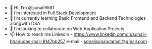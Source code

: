 - 👋 Hi, I’m @sonali9561
- 👀 I’m interested in Full Stack Development 
- 🌱 I’m currently learning Basic Frontend and Backend Technologies alongwith DSA
- 💞️ I’m looking to collaborate on Web Application Projects
- 📫 How to reach me LinkedIn - https://www.linkedin.com/in/sonali-bhanudas-mali-8147bb257
e-mail - sonalisunandamali@gmail.com
<!---
sonali9561/sonali9561 is a ✨ special ✨ repository because its `README.md` (this file) appears on your GitHub profile.
You can click the Preview link to take a look at your changes.
--->
